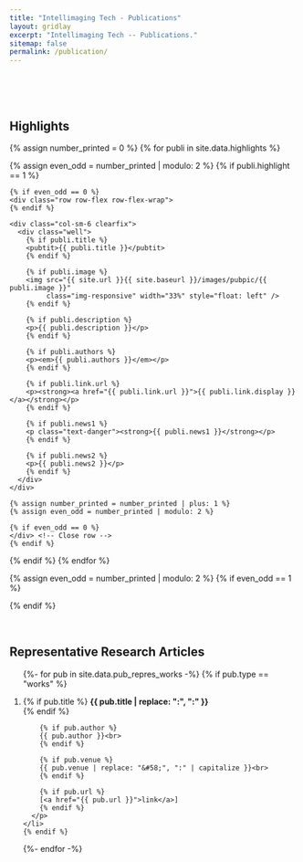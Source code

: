 ```yaml
---
title: "Intellimaging Tech - Publications"
layout: gridlay
excerpt: "Intellimaging Tech -- Publications."
sitemap: false
permalink: /publication/
---
```


<br/>
<br/>
<br/>

## Highlights

{% assign number_printed = 0 %}
{% for publi in site.data.highlights %}

  {% assign even_odd = number_printed | modulo: 2 %}
  {% if publi.highlight == 1 %}
    
    {% if even_odd == 0 %}
    <div class="row row-flex row-flex-wrap">
    {% endif %}

    <div class="col-sm-6 clearfix">
      <div class="well">
        {% if publi.title %}
        <pubtit>{{ publi.title }}</pubtit>
        {% endif %}
        
        {% if publi.image %}
        <img src="{{ site.url }}{{ site.baseurl }}/images/pubpic/{{ publi.image }}" 
             class="img-responsive" width="33%" style="float: left" />
        {% endif %}
        
        {% if publi.description %}
        <p>{{ publi.description }}</p>
        {% endif %}
        
        {% if publi.authors %}
        <p><em>{{ publi.authors }}</em></p>
        {% endif %}
        
        {% if publi.link.url %}
        <p><strong><a href="{{ publi.link.url }}">{{ publi.link.display }}</a></strong></p>
        {% endif %}
        
        {% if publi.news1 %}
        <p class="text-danger"><strong>{{ publi.news1 }}</strong></p>
        {% endif %}
        
        {% if publi.news2 %}
        <p>{{ publi.news2 }}</p>
        {% endif %}
      </div>
    </div>

    {% assign number_printed = number_printed | plus: 1 %}
    {% assign even_odd = number_printed | modulo: 2 %}

    {% if even_odd == 0 %}
    </div> <!-- Close row -->
    {% endif %}

  {% endif %}
{% endfor %}

{% assign even_odd = number_printed | modulo: 2 %}
{% if even_odd == 1 %}
</div> <!-- Close last row for odd items -->
{% endif %}

<p>&nbsp;</p>

## Representative Research Articles

<ol>
  {%- for pub in site.data.pub_repres_works -%}
    {% if pub.type == "works" %}
    <li>
      <p>
        {% if pub.title %}
        <b>{{ pub.title | replace: "&#58;", ":" }}</b><br>
        {% endif %}
        
        {% if pub.author %}
        {{ pub.author }}<br>
        {% endif %}
        
        {% if pub.venue %}
        {{ pub.venue | replace: "&#58;", ":" | capitalize }}<br>
        {% endif %}
        
        {% if pub.url %}
        [<a href="{{ pub.url }}">link</a>]
        {% endif %}
      </p>
    </li>
    {% endif %}
  {%- endfor -%}
</ol>

<p>&nbsp;</p>
